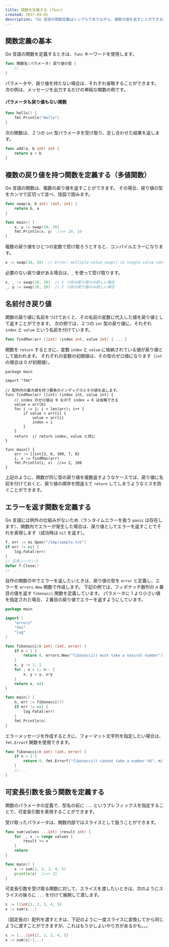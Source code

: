```yaml
---
title: 関数を定義する (func)
created: 2017-09-01
description: "Go 言語の関数定義はシンプルでありながら、複数の値を返すことができるなど、十分な機能を備えています。"
---
```


関数定義の基本
----

Go 言語の関数を定義するときは、`func` キーワードを使用します。

~~~ go
func 関数名(パラメータ) 戻り値の型 {
	// ...
}
~~~

パラメータや、戻り値を持たない場合は、それぞれ省略することができます。
次の例は、メッセージを出力するだけの単純な関数の例です。

#### パラメータも戻り値もない関数

~~~ go
func hello() {
	fmt.Println("Hello")
}
~~~

次の関数は、２つの `int` 型パラメータを受け取り、足し合わせた結果を返します。

~~~ go
func add(a, b int) int {
	return a + b
}
~~~


複数の戻り値を持つ関数を定義する（多値関数）
----

Go 言語の関数は、複数の戻り値を返すことができます。
その場合、戻り値の型をカンマで区切って並べ、括弧で囲みます。

~~~ go
func swap(a, b int) (int, int) {
	return b, a
}

func main() {
	x, y := swap(10, 20)
	fmt.Println(x, y)  //=> 20, 10
}
~~~

複数の戻り値をひとつの変数で受け取ろうとすると、コンパイルエラーになります。

~~~ go
x := swap(10, 20)  // Error: multiple-value swap() in single-value context
~~~

必要のない戻り値がある場合は、`_` を使って受け取ります。

~~~ go
x, _ := swap(10, 20)  // 1 つ目の戻り値のみ欲しい場合
_, y := swap(10, 20)  // 2 つ目の戻り値のみ欲しい場合
~~~


名前付き戻り値
----

関数の戻り値に名前をつけておくと、その名前の変数に代入した値を戻り値として返すことができます。
次の例では、２つの `int` 型の戻り値に、それぞれ `index` と `value` という名前を付けています。

~~~ go
func findMax(arr []int) (index int, value int) { ... }
~~~

関数を `return` するときに、変数 `index` と `value` に格納されている値が戻り値として扱われます。
それぞれの変数の初期値は、その型のゼロ値になります（`int` の場合は 0 が初期値）。

~~~
package main

import "fmt"

// 配列内の最大値を持つ要素のインデックスとその値を返します。
func findMax(arr []int) (index int, value int) {
	// index のゼロ値は 0 なので index = 0 は省略できる
	value = arr[0]
	for i := 1; i < len(arr); i++ {
		if value < arr[i] {
			value = arr[i]
			index = i
		}
	}
	return  // return index, value と同じ
}

func main() {
	arr := []int{3, 6, 100, 7, 8}
	i, v := findMax(arr)
	fmt.Println(i, v)  //=> 2, 100
}
~~~

上記のように、関数が同じ型の戻り値を複数返すようなケースでは、戻り値に名前を付けておくと、戻り値の順序を間違えて `return` してしまうようなミスを防ぐことができます。


エラーを返す関数を定義する
----

Go 言語には例外の仕組みがないため（ランタイムエラーを扱う `panic` は存在します）、関数内でエラーが発生した場合は、戻り値としてエラーを返すことでそれを表現します（成功時は `nil` を返す）。

~~~ go
f, err := os.Open("/tmp/sample.txt")
if err != nil {
	log.Fatal(err)
}
// 正常シーケンス
defer f.Close()
// ...
~~~

自作の関数の中でエラーを返したいときは、戻り値の型を `error` と定義し、エラーを `errors.New` 関数で作成します。
下記の例では、フィボナッチ数列の n 番目の値を返す `fibonacci` 関数を定義しています。
パラメータに 1 より小さい値を指定された場合、２番目の戻り値でエラーを返すようにしています。

~~~ go
package main

import (
	"errors"
	"fmt"
	"log"
)

func fibonacci(n int) (int, error) {
	if n < 1 {
		return 0, errors.New("fibonacci() must take a natural number")
	}
	x, y := 1, 1
	for ; n > 1; n-- {
		x, y = y, x+y
	}
	return x, nil
}

func main() {
	n, err := fibonacci(7)
	if err != nil {
		log.Fatal(err)
	}
	fmt.Println(n)
}
~~~

エラーメッセージを作成するときに、フォーマット文字列を指定したい場合は、`fmt.Errorf` 関数を使用できます。

~~~ go
func fibonacci(n int) (int, error) {
	if n < 1 {
		return 0, fmt.Errorf("fibonacci() cannot take a number %d", n)
	}
	//...
}
~~~


可変長引数を扱う関数を定義する
----

関数のパラメータの定義で、型名の前に `...` というプレフィックスを指定することで、可変長引数を表現することができます。

受け取ったパラメータは、関数内部ではスライスとして扱うことができます。

~~~ go
func sum(values ...int) (result int) {
	for _, v := range values {
		result += v
	}
	return
}

func main() {
	x := sum(1, 2, 3, 4, 5)
	println(x)  //=> 15
}
~~~

可変長引数を受け取る関数に対して、スライスを渡したいときは、次のようにスライスの後ろに `...` を付けて展開して渡します。

~~~ go
s := []int{1, 2, 3, 4, 5}
x := sum(s...)
~~~

（固定長の）配列を渡すときは、下記のように一度スライスに変換してから同じように渡すことができますが、これはもう少しよいやり方があるかも。。。

~~~ go
s := [...]int{1, 2, 3, 4, 5}
x := sum(s[:]...)
~~~

